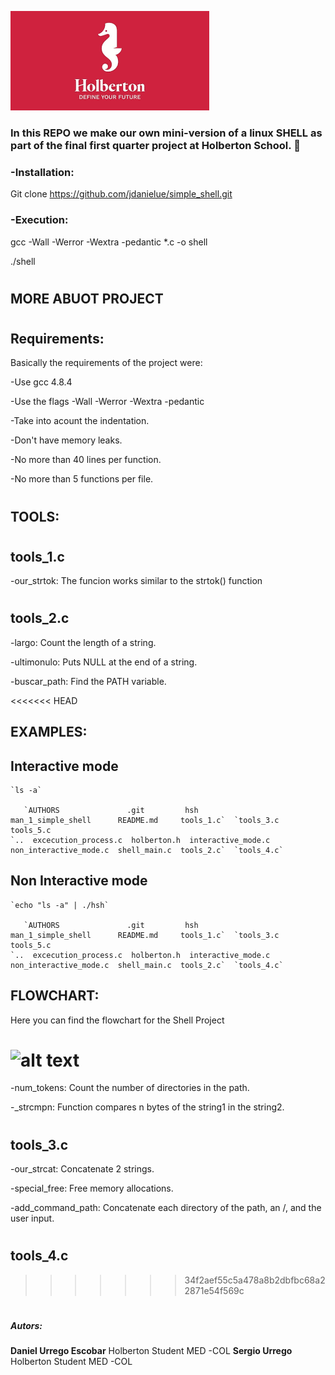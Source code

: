 ![alt text](https://github.com/Alejandro2879/README-S/blob/master/holberton.png)  


### In this REPO we make our own mini-version of a linux SHELL as part of the final first quarter project at Holberton School.  :muscle:



### -Installation:
Git clone https://github.com/jdanielue/simple_shell.git

### -Execution:
gcc -Wall -Werror -Wextra -pedantic *.c -o shell

./shell
#
## MORE ABUOT PROJECT
#
## Requirements:
Basically the requirements of the project were:

-Use gcc 4.8.4

-Use the flags -Wall -Werror -Wextra -pedantic

-Take into acount the indentation.

-Don't have memory leaks.

-No more than 40 lines per function.

-No more than 5 functions per file.
#
## TOOLS:
#
## tools_1.c
-our_strtok: The funcion works similar to the strtok() function
#
## tools_2.c
-largo: Count the length of a string.

-ultimonulo: Puts NULL at the end of a string.

-buscar_path: Find the PATH variable.

<<<<<<< HEAD
## EXAMPLES:

## Interactive mode
	`ls -a`

	   `AUTHORS               .git         hsh                 man_1_simple_shell      README.md     tools_1.c`  `tools_3.c  tools_5.c
	`..  excecution_process.c  holberton.h  interactive_mode.c  non_interactive_mode.c  shell_main.c  tools_2.c`  `tools_4.c`

## Non Interactive mode
	`echo "ls -a" | ./hsh`

	   `AUTHORS               .git         hsh                 man_1_simple_shell      README.md     tools_1.c`  `tools_3.c  tools_5.c
	`..  excecution_process.c  holberton.h  interactive_mode.c  non_interactive_mode.c  shell_main.c  tools_2.c`  `tools_4.c`

## FLOWCHART:

Here you can find the flowchart for the Shell Project

![alt text](https://ibb.co/wNt2Fbz)
=======
-num_tokens: Count the number of directories in the path.

-_strcmpn: Function compares n bytes of the string1 in the string2.
#
## tools_3.c
-our_strcat: Concatenate 2 strings.

-special_free: Free memory allocations.

-add_command_path: Concatenate each directory of the path, an /, and the user input.
#
## tools_4.c

>>>>>>> 34f2aef55c5a478a8b2dbfbc68a22871e54f569c

#
#
##### Autors:
**Daniel Urrego Escobar**
Holberton Student MED -COL
**Sergio Urrego**
Holberton Student MED -COL

